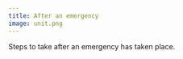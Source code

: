 ```yaml
---
title: After an emergency
image: unit.png
---
```


Steps to take after an emergency has taken place.
